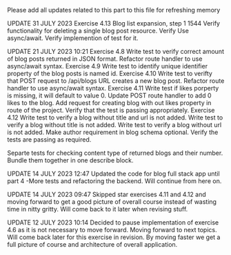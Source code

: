 Please add all updates related to this part to this file for refreshing memory

UPDATE 31 JULY 2023
Exercise 4.13 Blog list expansion, step 1 1544
Verify functionality for deleting a single blog post resource.
Verify Use async/await.
Verify implemention of test for it.

UPDATE 21 JULY 2023 10:21
Exercise 4.8 
Write test to verify correct amount of blog posts returned in JSON format. Refactor route handler to use 
async/await syntax.
Exercise 4.9
Write test to identify unique identifier property of the blog posts is named id.
Exercise 4.10
Write test to verifty that POST request to /api/blogs URL creates a new blog post. 
Refactor route handler to use async/await syntax.
Exercise 4.11
Write test if likes porperty is missing, it will default to value 0.
Update POST route handler to add 0 likes to the blog.
Add request for creating blog with out likes property in route of the project.
Verify that the test is passing appropriately.
Exercise 4.12
Write test to verify a blog without title and url is not added.
Write test to verify a blog without title is not added.
Write test to verify a blog without url is not added. 
Make author requirement in blog schema optional.
Verify the tests are passing as required.

Separte tests for checking content type of returned blogs and their number. Bundle them together in one describe block.


UPDATE 14 JULY 2023 12:47
Updated the code for blog full stack app until part 4 -More tests and refactoring the backend. Will continue from here on. 


UPDATE 14 JULY 2023 09:47
Skipped star exercises 4.11 and 4.12 and moving forward to get a good picture of overall course instead of wasting time in nitty gritty. Will come back to it later when revising stuff.


UPDATE 12 JULY 2023 10:14
Decided to pause implementation of exercise 4.6 as it is not necessary to move forward. Moving forward to next topics. Will come back later for this exercise in revision. By moving faster we get a full picture of course and architecture of overall application. 
